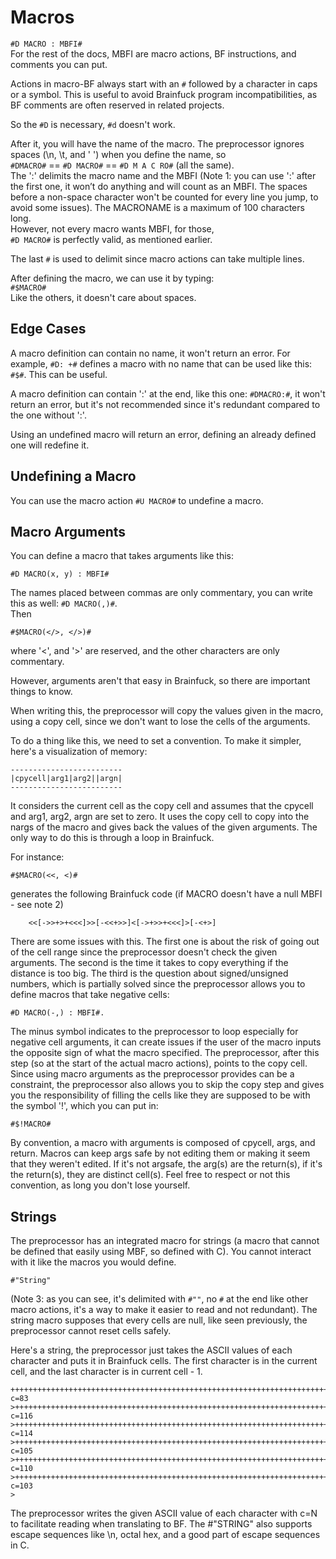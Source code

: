 # Macros

``#D MACRO : MBFI#``  
For the rest of the docs, MBFI are macro actions, BF instructions, and comments you can put.

Actions in macro-BF always start with an ``#`` followed by a character in caps or a symbol. This is useful to avoid Brainfuck program incompatibilities, as BF comments are often reserved in related projects.

So the ``#D`` is necessary, ``#d`` doesn't work.

After it, you will have the name of the macro. The preprocessor ignores spaces (\n, \t, and ' ') when you define the name, so  
``#DMACRO#`` == ``#D MACRO#`` == ``#D M	A C RO#`` (all the same).  
The ':' delimits the macro name and the MBFI (Note 1: you can use ':' after the first one, it won’t do anything and will count as an MBFI. The spaces before a non-space character won't be counted for every line you jump, to avoid some issues). The MACRONAME is a maximum of 100 characters long.  
However, not every macro wants MBFI, for those,  
``#D MACRO#`` is perfectly valid, as mentioned earlier.

The last `#` is used to delimit since macro actions can take multiple lines.

After defining the macro, we can use it by typing:  
``#$MACRO#``  
Like the others, it doesn't care about spaces.

## Edge Cases

A macro definition can contain no name, it won't return an error. For example, ``#D: +#`` defines a macro with no name that can be used like this: ``#$#``. This can be useful.

A macro definition can contain ':' at the end, like this one: ``#DMACRO:#``, it won't return an error, but it's not recommended since it's redundant compared to the one without ':'.

Using an undefined macro will return an error, defining an already defined one will redefine it.

## Undefining a Macro

You can use the macro action ``#U MACRO#`` to undefine a macro.

## Macro Arguments

You can define a macro that takes arguments like this:  
```bf
#D MACRO(x, y) : MBFI#
```  
The names placed between commas are only commentary, you can write this as well: ``#D MACRO(,)#``.  
Then  
```bf
#$MACRO(</>, </>)#
```  
where '<', and '>' are reserved, and the other characters are only commentary.

However, arguments aren't that easy in Brainfuck, so there are important things to know.

When writing this, the preprocessor will copy the values given in the macro, using a copy cell, since we don't want to lose the cells of the arguments.

To do a thing like this, we need to set a convention. To make it simpler, here's a visualization of memory:

```
-------------------------    
|cpycell|arg1|arg2||argn|
-------------------------
```
It considers the current cell as the copy cell and assumes that the cpycell and arg1, arg2, argn are set to zero. It uses the copy cell to copy into the nargs of the macro and gives back the values of the given arguments. The only way to do this is through a loop in Brainfuck.

For instance:  
```bf
#$MACRO(<<, <)#
```  
generates the following Brainfuck code (if MACRO doesn't have a null MBFI - see note 2)

```bf
    <<[->>+>+<<<]>>[-<<+>>]<[->+>>+<<<]>[-<+>]
```
There are some issues with this. The first one is about the risk of going out of the cell range since the preprocessor doesn't check the given arguments. The second is the time it takes to copy everything if the distance is too big. The third is the question about signed/unsigned numbers, which is partially solved since the preprocessor allows you to define macros that take negative cells: 
```bf
#D MACRO(-,) : MBFI#.
``` 
The minus symbol indicates to the preprocessor to loop especially for negative cell arguments, it can create issues if the user of the macro inputs the opposite sign of what the macro specified.
The preprocessor, after this step (so at the start of the actual macro actions), points to the copy cell.
Since using macro arguments as the preprocessor provides can be a constraint, the preprocessor also allows you to skip the copy step and gives you the responsibility of filling the cells like they are supposed to be with the symbol '!', which you can put in: 
```bf
#$!MACRO#
```
By convention, a macro with arguments is composed of cpycell, args, and return. Macros can keep args safe by not editing them or making it seem that they weren't edited. If it's not argsafe, the arg(s) are the return(s), if it's the return(s), they are distinct cell(s). Feel free to respect or not this convention, as long you don't lose yourself.

## Strings
The preprocessor has an integrated macro for strings (a macro that cannot be defined that easily using MBF, so defined with C). You cannot interact with it like the macros you would define.
```bf
#"String"
``` 
(Note 3: as you can see, it's delimited with ``#""``, no ``#`` at the end like other macro actions, it's a way to make it easier to read and not redundant).
The string macro supposes that every cells are null, like seen previously, the preprocessor cannot reset cells safely.

Here's a string, the preprocessor just takes the ASCII values of each character and puts it in Brainfuck cells. The first character is in the current cell, and the last character is in current cell - 1.
```bf
+++++++++++++++++++++++++++++++++++++++++++++++++++++++++++++++++++++++++++++++++++ c=83
>++++++++++++++++++++++++++++++++++++++++++++++++++++++++++++++++++++++++++++++++++++++++++++++++++++++++++++++++++++ c=116
>++++++++++++++++++++++++++++++++++++++++++++++++++++++++++++++++++++++++++++++++++++++++++++++++++++++++++++++++++ c=114
>+++++++++++++++++++++++++++++++++++++++++++++++++++++++++++++++++++++++++++++++++++++++++++++++++++++++++ c=105
>++++++++++++++++++++++++++++++++++++++++++++++++++++++++++++++++++++++++++++++++++++++++++++++++++++++++++++++ c=110
>+++++++++++++++++++++++++++++++++++++++++++++++++++++++++++++++++++++++++++++++++++++++++++++++++++++++ c=103
>
```

The preprocessor writes the given ASCII value of each character with c=N to facilitate reading when translating to BF. The #"STRING" also supports escape sequences like \n, octal hex, and a good part of escape sequences in C.
